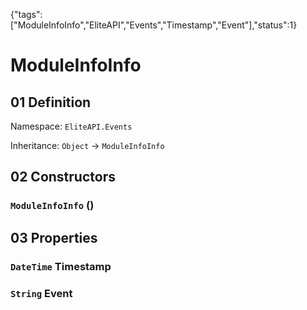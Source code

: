 {"tags":["ModuleInfoInfo","EliteAPI","Events","Timestamp","Event"],"status":1}

# ModuleInfoInfo

## 01 Definition

Namespace: `EliteAPI.Events`

Inheritance: `Object` → `ModuleInfoInfo`

## 02 Constructors

### `ModuleInfoInfo` ()

## 03 Properties

### `DateTime` Timestamp

### `String` Event

